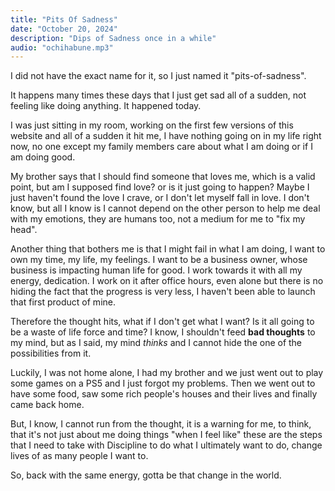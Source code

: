 ```yaml
---
title: "Pits Of Sadness"
date: "October 20, 2024"
description: "Dips of Sadness once in a while"
audio: "ochihabune.mp3"
---
```


I did not have the exact name for it, so I just named it "pits-of-sadness".

It happens many times these days that I just get sad all of a sudden, not
feeling like doing anything. It happened today.

I was just sitting in my room, working on the first few versions of this
website and all of a sudden it hit me, I have nothing going on in my life
right now, no one except my family members care about what I am doing or if
I am doing good.

My brother says that I should find someone that loves me, which is a valid
point, but am I supposed find love? or is it just going to happen? Maybe I
just haven't found the love I crave, or I don't let myself fall in love.
I don't know, but all I know is I cannot depend on the other person to help
me deal with my emotions, they are humans too, not a medium for me to "fix my head".

Another thing that bothers me is that I might fail in what I am doing, I want to
own my time, my life, my feelings. I want to be a business owner, whose business
is impacting human life for good. I work towards it with all my energy, dedication.
I work on it after office hours, even alone but there is no hiding the fact that
the progress is very less, I haven't been able to launch that first product of mine.

Therefore the thought hits, what if I don't get what I want? Is it all going to
be a waste of life force and time? I know, I shouldn't feed **bad thoughts** to
my mind, but as I said, my mind _thinks_ and I cannot hide the one of the
possibilities from it.

Luckily, I was not home alone, I had my brother and we just went out to play some
games on a PS5 and I just forgot my problems. Then we went out to have some food,
saw some rich people's houses and their lives and finally came back home.

But, I know, I cannot run from the thought, it is a warning for me, to think,
that it's not just about me doing things "when I feel like" these are the steps
that I need to take with Discipline to do what I ultimately want to do, change
lives of as many people I want to.

So, back with the same energy, gotta be that change in the world.
